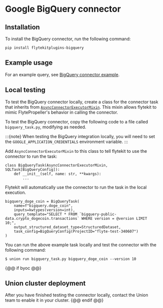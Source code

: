 # Google BigQuery connector

## Installation

To install the BigQuery connector, run the following command:

```
pip install flytekitplugins-bigquery
```

## Example usage

For an example query, see [BigQuery connector example](./bigquery-connector-example.md).

## Local testing

To test the BigQuery connector locally, create a class for the connector task that inherits from [`AsyncConnectorExecutorMixin`](https://github.com/flyteorg/flytekit/blob/03d23011fcf955838669bd5058c8ced17c6de3ee/flytekit/extend/backend/base_connector.py#L278-382). This mixin allows flytekit to mimic FlytePropeller's behavior in calling the connector.

To test the BigQuery connector, copy the following code to a file called `bigquery_task.py`, modifying as needed.

:::{note}
When testing the BigQuery integration locally, you will need to set the `GOOGLE_APPLICATION_CREDENTIALS` environment variable.
:::

Add `AsyncConnectorExecutorMixin` to this class to tell flytekit to use the connector to run the task:
```{code-block} python
class BigQueryTask(AsyncConnectorExecutorMixin, SQLTask[BigQueryConfig]):
    def __init__(self, name: str, **kwargs):
        ...
```

Flytekit will automatically use the connector to run the task in the local execution.
```{code-block} python
bigquery_doge_coin = BigQueryTask(
    name=f"bigquery.doge_coin",
    inputs=kwtypes(version=int),
    query_template="SELECT * FROM `bigquery-public-data.crypto_dogecoin.transactions` WHERE version = @version LIMIT 10;",
    output_structured_dataset_type=StructuredDataset,
    task_config=BigQueryConfig(ProjectID="flyte-test-340607")
)
```

You can run the above example task locally and test the connector with the following command:

```{code-block} shell
$ union run bigquery_task.py bigquery_doge_coin --version 10
```

{@@ if byoc @@}
## Union cluster deployment

After you have finished testing the connector locally, contact the Union team to enable it in your cluster.
{@@ endif @@}